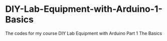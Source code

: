# DIY-Lab-Equipment-with-Arduino-1-Basics
The codes for my course DIY Lab Equipment with Arduino Part 1 The Basics
